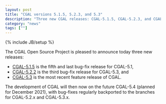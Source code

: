 ```yaml
---
layout: post
title: "CGAL versions 5.1.5, 5.2.3, and 5.3"
description: "Three new CGAL releases: CGAL-5.1.5, CGAL-5.2.3, and CGAL-5.3"
category: "news"
tags: [""]
---
```

{% include JB/setup %}

<div markdown="1">
The CGAL Open Source Project is pleased to announce today three new releases:

  * [CGAL-5.1.5](/2021/07/06/cgal515) is the fifth and last bug-fix release for CGAL-5.1,
  * [CGAL-5.2.2](/2021/07/06/cgal523) is the third bug-fix release for CGAL-5.3, and
  * [CGAL-5.3](/2021/07/06/cgal53) is the most recent feature release of CGAL.

The development of CGAL will then now on the future CGAL-5.4 (planned for December 2021), with bug-fixes regularly backported to the branches for CGAL-5.2.x and CGAL-5.3.x.

</div>
